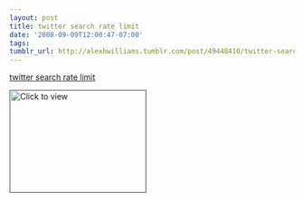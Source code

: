 ```yaml
---
layout: post
title: twitter search rate limit
date: '2008-09-09T12:00:47-07:00'
tags: 
tumblr_url: http://alexhwilliams.tumblr.com/post/49448410/twitter-search-rate-limit
---
```

<a href="https://www.iterasi.net/OpenViewer.aspx?sqrlitid=HZg79Ib5xk20uCEvvwZkYA">twitter search rate limit</a><br/><p><a href="https://www.iterasi.net/OpenViewer.aspx?sqrlitid=HZg79Ib5xk20uCEvvwZkYA" target="_blank"> <img src="http://AssetHost01a.iterasi.net/ec2eb670e447/94d5ad32ba6b/ff6f9e86baa1/9115bc0c42e7/3909e070-8167-47ce-b030-49121747231e/thumbnail.jpg???20080909190126???HhR4wn09FwRORHbBN56hOB4m7euAxt8L/nDKASCqV4xBX53ccBDoggdw8DqFaDJonW3a9NJBJBF+16s8p+lO+l3J+RAVumvEeCW2wNFA2zN/32kJW73Xt+v8fLpPCLn6HR4EWtgEJ/OyqAwQ9Cqv4hg+f+HooVjragKOMzTu64U=" width="240" height="180" style="border:solid 1px #666" alt="Click to view"/></a></p>
